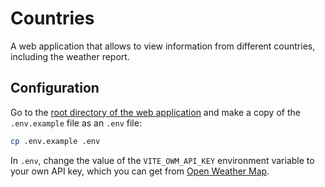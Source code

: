 # Countries

A web application that allows to view information from different countries, including the weather report.


## Configuration

Go to the [root directory of the web application](./) and make a copy of the `.env.example` file as an `.env` file:
```sh
cp .env.example .env
```

In `.env`, change the value of the `VITE_OWM_API_KEY` environment variable to your own API key, which you can get from [Open Weather Map](https://openweathermap.org/).
